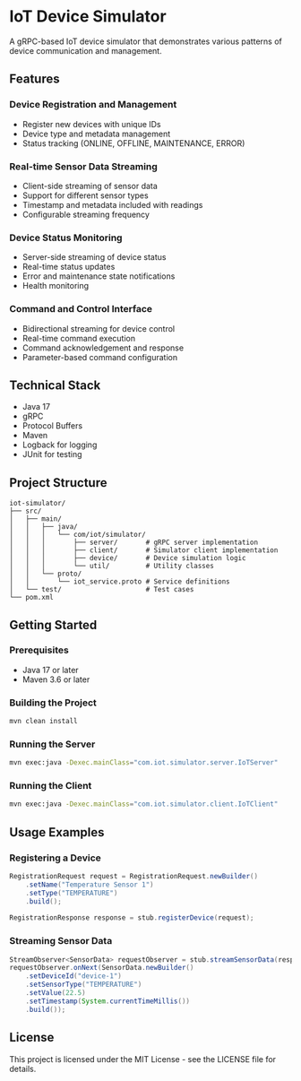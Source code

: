 # IoT Device Simulator

A gRPC-based IoT device simulator that demonstrates various patterns of device communication and management.

## Features

### Device Registration and Management
- Register new devices with unique IDs
- Device type and metadata management
- Status tracking (ONLINE, OFFLINE, MAINTENANCE, ERROR)

### Real-time Sensor Data Streaming
- Client-side streaming of sensor data
- Support for different sensor types
- Timestamp and metadata included with readings
- Configurable streaming frequency

### Device Status Monitoring
- Server-side streaming of device status
- Real-time status updates
- Error and maintenance state notifications
- Health monitoring

### Command and Control Interface
- Bidirectional streaming for device control
- Real-time command execution
- Command acknowledgement and response
- Parameter-based command configuration

## Technical Stack
- Java 17
- gRPC
- Protocol Buffers
- Maven
- Logback for logging
- JUnit for testing

## Project Structure

```
iot-simulator/
├── src/
│   ├── main/
│   │   ├── java/
│   │   │   └── com/iot/simulator/
│   │   │       ├── server/       # gRPC server implementation
│   │   │       ├── client/       # Simulator client implementation
│   │   │       ├── device/       # Device simulation logic
│   │   │       └── util/         # Utility classes
│   │   └── proto/
│   │       └── iot_service.proto # Service definitions
│   └── test/                     # Test cases
└── pom.xml
```

## Getting Started

### Prerequisites
- Java 17 or later
- Maven 3.6 or later

### Building the Project
```bash
mvn clean install
```

### Running the Server
```bash
mvn exec:java -Dexec.mainClass="com.iot.simulator.server.IoTServer"
```

### Running the Client
```bash
mvn exec:java -Dexec.mainClass="com.iot.simulator.client.IoTClient"
```

## Usage Examples

### Registering a Device
```java
RegistrationRequest request = RegistrationRequest.newBuilder()
    .setName("Temperature Sensor 1")
    .setType("TEMPERATURE")
    .build();
    
RegistrationResponse response = stub.registerDevice(request);
```

### Streaming Sensor Data
```java
StreamObserver<SensorData> requestObserver = stub.streamSensorData(responseObserver);
requestObserver.onNext(SensorData.newBuilder()
    .setDeviceId("device-1")
    .setSensorType("TEMPERATURE")
    .setValue(22.5)
    .setTimestamp(System.currentTimeMillis())
    .build());
```

## License
This project is licensed under the MIT License - see the LICENSE file for details.